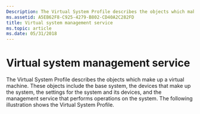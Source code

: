 ```yaml
---
Description: The Virtual System Profile describes the objects which make up a virtual machine.
ms.assetid: A5EB62F8-C925-4279-B802-CD40A2C282FD
title: Virtual system management service
ms.topic: article
ms.date: 05/31/2018
---
```


# Virtual system management service

The Virtual System Profile describes the objects which make up a virtual machine. These objects include the base system, the devices that make up the system, the settings for the system and its devices, and the management service that performs operations on the system. The following illustration shows the Virtual System Profile.

 

 




